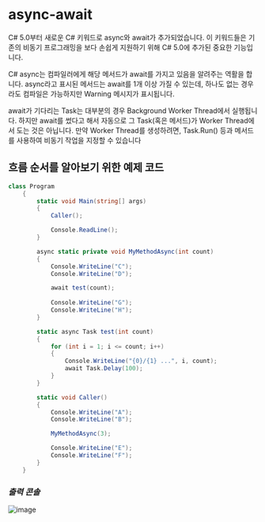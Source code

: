 # async-await
C# 5.0부터 새로운 C# 키워드로 async와 await가 추가되었습니다. 이 키워드들은 기존의 비동기 프로그래밍을 보다 손쉽게 지원하기 위해 C# 5.0에 추가된 중요한 기능입니다.    

C# async는 컴파일러에게 해당 메서드가 await를 가지고 있음을 알려주는 역활을 합니다. async라고 표시된 메서드는 await를 1개 이상 가질 수 있는데, 하나도 없는 경우라도 컴파일은 가능하지만 Warning 메시지가 표시됩니다.

await가 기다리는 Task는 대부분의 경우 Background Worker Thread에서 실행됩니다. 하지만 await를 썼다고 해서 자동으로 그 Task(혹은 메서드)가 Worker Thread에서 도는 것은 아닙니다. 만약 Worker Thread를 생성하려면, Task.Run() 등과 메서드를 사용하여 비동기 작업을 지정할 수 있습니다

## 흐름 순서를 알아보기 위한 예제 코드

```C#
class Program
    {
        static void Main(string[] args)
        {
            Caller();

            Console.ReadLine(); 
        }

        async static private void MyMethodAsync(int count)
        {
            Console.WriteLine("C");
            Console.WriteLine("D");

            await test(count);
            
            Console.WriteLine("G");
            Console.WriteLine("H");
        }

        static async Task test(int count)
        {
            for (int i = 1; i <= count; i++)
            {
                Console.WriteLine("{0}/{1} ...", i, count);
                await Task.Delay(100);
            }
        }

        static void Caller()
        {
            Console.WriteLine("A");
            Console.WriteLine("B");

            MyMethodAsync(3);

            Console.WriteLine("E");
            Console.WriteLine("F");
        }
    }
```
### _출력 콘솔_

![image](https://user-images.githubusercontent.com/68521148/127269898-53585252-6939-4d90-b08b-3417482b6e6a.png)



